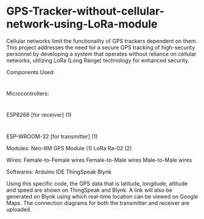 # GPS-Tracker-without-cellular-network-using-LoRa-module
Cellular networks limit the functionality of GPS trackers dependent on them. This project addresses the need for a secure GPS tracking of high-security personnel by developing a system that operates without reliance on cellular networks, utilizing LoRa (Long Range) technology for enhanced security.

Components Used:
#
Microcontrollers:
#
ESP8266 [for receiver]               (1)
#
ESP-WROOM-32 [for transmitter]       (1)

Modules:
Neo-6M GPS Module                    (1)
LoRa Ra-02                           (2)

Wires:
Female-to-Female wires
Female-to-Male wires
Male-to-Male wires

Softwares:
Arduino IDE
ThingSpeak
Blynk

Using this specific code, the GPS data that is latitude, longitude, altitude and speed are shown on ThingSpeak and Blynk. A link will also be generated on Blynk using which real-time location can be viewed on Google Maps.
The connection diagrams for both the transmitter and receiver are uploaded.
